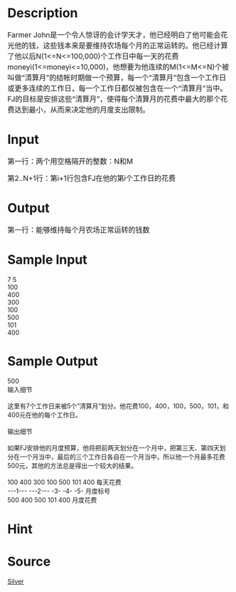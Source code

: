 
# Description

<div class="content"><p><span style="font-size: medium">Farmer John是一个令人惊讶的会计学天才，他已经明白了他可能会花光他的钱，这些钱本来是要维持农场每个月的正常运转的。他已经计算了他以后N(1&lt;=N&lt;=100,000)个工作日中每一天的花费moneyi(1&lt;=moneyi&lt;=10,000)，他想要为他连续的M(1&lt;=M&lt;=N)个被叫做“清算月”的结帐时期做一个预算，每一个“清算月”包含一个工作日或更多连续的工作日，每一个工作日都仅被包含在一个“清算月”当中。 FJ的目标是安排这些“清算月”，使得每个清算月的花费中最大的那个花费达到最小，从而来决定他的月度支出限制。 </span></p></div>

# Input

<div class="content"><p><span style="font-size: medium">第一行：两个用空格隔开的整数：N和M </span></p>
<p><span style="font-size: medium">第2..N+1行：第i+1行包含FJ在他的第i个工作日的花费</span></p></div>

# Output

<div class="content"><p><span style="font-size: medium">第一行：能够维持每个月农场正常运转的钱数 </span></p>
<p></p></div>

# Sample Input

<div class="content"><span class="sampledata">7 5<br/>
100<br/>
400<br/>
300<br/>
100<br/>
500<br/>
101<br/>
400<br/>
</span></div>

# Sample Output

<div class="content"><span class="sampledata">500<br/>
输入细节 <br/>
<br/>
这里有7个工作日来被5个“清算月”划分。他花费100，400，100，500，101，和400元在他的每个工作日。 <br/>
<br/>
输出细节 <br/>
<br/>
如果FJ安排他的月度预算，他将把前两天划分在一个月中，把第三天、第四天划分在一个月当中，最后的三个工作日各自在一个月当中，所以他一个月最多花费500元，其他的方法总是得出一个较大的结果。 <br/>
<br/>
100 400   300 100   500   101   400   每天花费<br/>
---1---   ---2---   -3-   -4-   -5-   月度标号<br/>
  500       400     500   101   400   月度花费<br/>
</span></div>

# Hint

<div class="content"><p></p></div>

# Source

<div class="content"><p><a href="problemset.php?search=Silver">Silver</a></p></div>

